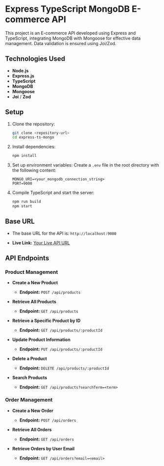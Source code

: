 # Express TypeScript MongoDB E-commerce API

This project is an E-commerce API developed using Express and TypeScript, integrating MongoDB with Mongoose for effective data management. Data validation is ensured using Joi/Zod.

## Technologies Used

- **Node.js**
- **Express.js**
- **TypeScript**
- **MongoDB**
- **Mongoose**
- **Joi** / **Zod**

## Setup

1. Clone the repository:
    ```sh
    git clone <repository-url>
    cd express-ts-mongo
    ```

2. Install dependencies:
    ```sh
    npm install
    ```

3. Set up environment variables:
    Create a `.env` file in the root directory with the following content:
    ```env
    MONGO_URI=<your_mongodb_connection_string>
    PORT=9000
    ```

4. Compile TypeScript and start the server:
    ```sh
    npm run build
    npm start
    ```

## Base URL

- The base URL for the API is: `http://localhost:9000`

- **Live Link:** [Your Live API URL](http://your-live-url.com)

## API Endpoints

### Product Management

- **Create a New Product**
    - **Endpoint:** `POST /api/products`

- **Retrieve All Products**
    - **Endpoint:** `GET /api/products`

- **Retrieve a Specific Product by ID**
    - **Endpoint:** `GET /api/products/:productId`

- **Update Product Information**
    - **Endpoint:** `PUT /api/products/:productId`

- **Delete a Product**
    - **Endpoint:** `DELETE /api/products/:productId`

- **Search Products**
    - **Endpoint:** `GET /api/products?searchTerm=<term>`

### Order Management

- **Create a New Order**
    - **Endpoint:** `POST /api/orders`

- **Retrieve All Orders**
    - **Endpoint:** `GET /api/orders`

- **Retrieve Orders by User Email**
    - **Endpoint:** `GET /api/orders?email=<email>`

